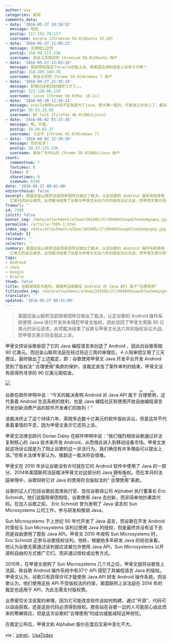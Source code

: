 ```yaml
---
author: wxy
categories: 新闻
comments_data:
- date: '2016-05-27 10:10:52'
  message: 哈哈
  postip: 117.152.74.117
  username: korora [Chromium 50.0|Ubuntu 15.10]
- date: '2016-05-27 11:09:22'
  message: 法律是公正的
  postip: 218.94.117.234
  username: 来自江苏南京的 Chromium 50.0|Ubuntu 用户
- date: '2016-05-27 12:03:10'
  message: 我就想知道这个oracle还能上诉，那美国法律到底能上诉多少次啊？
  postip: 218.205.160.78
  username: 来自北京的 Chrome 50.0|Windows 7 用户
- date: '2016-05-27 21:35:19'
  message: 好像已经来回拉锯好几次了。。。
  postip: 123.120.86.110
  username: linux [Chrome 50.0|Mac 10.11]
- date: '2016-05-28 13:18:14'
  message: oracle收购sun说不定就是为了java，想大赚一笔的，可是自己太贪心了，搬石头砸了自己的脚。
  postip: 58.63.15.68
  username: Wf_talk [Firefox 46.0|GNU/Linux]
- date: '2016-06-02 03:37:36'
  message: 嗯，不错。
  postip: 59.58.83.37
  username: 习近平 [Chrome 45.0|Windows 7]
- date: '2016-06-02 12:30:30'
  message: 你的名字！
  postip: 59.33.125.230
  username: 来自广东中山的 Chrome 50.0|GNU/Linux 用户
count:
  commentnum: 7
  favtimes: 0
  likes: 0
  sharetimes: 0
  viewnum: 6196
date: '2016-05-27 09:41:00'
editorchoice: false
excerpt: 美国旧金山联邦法庭陪审团昨日做出了裁决，认定谷歌的 Android 操作系统使用 Java 进行开发并未侵犯甲骨文版权，因此驳回甲骨文索赔 90
  亿美元的诉讼请求。此项裁决结束了谷歌与甲骨文长达六年的版权诉讼大战，而甲骨文表示将会就此上诉。
fromurl: ''
id: 7395
islctt: false
banner_img: /data/attachment/album/201605/27/094043oxqe67xe5emqzqeq.jpg
permalink: /article-7395-1.html
index_img: /data/attachment/album/201605/27/094043oxqe67xe5emqzqeq.jpg
related: []
reviewer: ''
selector: ''
summary: 美国旧金山联邦法庭陪审团昨日做出了裁决，认定谷歌的 Android 操作系统使用 Java 进行开发并未侵犯甲骨文版权，因此驳回甲骨文索赔 90
  亿美元的诉讼请求。此项裁决结束了谷歌与甲骨文长达六年的版权诉讼大战，而甲骨文表示将会就此上诉。
tags:
- Android
- Java
- Google
- Oracle
thumb: false
title: 谷歌取得巨大胜利，美联邦法庭裁定 Android 对 Java API 属于“合理使用”
titleindex_img: /data/attachment/album/201605/27/094043oxqe67xe5emqzqeq.jpg
translator: ''
updated: '2016-05-27 09:41:00'
---
```



> 
> 美国旧金山联邦法庭陪审团昨日做出了裁决，认定谷歌的 Android 操作系统使用 Java 进行开发并未侵犯甲骨文版权，因此驳回了甲骨文索赔 90 亿美元的诉讼请求。此项裁决结束了谷歌与甲骨文长达六年的版权诉讼大战，而甲骨文表示将会就此上诉。
> 
> 
> 


甲骨文控诉谷歌偷窃了它的 Java 编程语言来创造了 Android ，因此向谷歌索赔 90 亿美元。而旧金山联邦法庭在经过将近三周的审理后，十人陪审团又用了三天商议，最终做出了上述裁定，即：谷歌使用甲骨文 Java 开发平台开发 Android 受到了版权法“<ruby> 合理使用 <rp>  （ </rp> <rt>  fair use </rt> <rp>  ） </rp></ruby>”条款的保护。该裁定宣告了案件审判的结束，甲骨文没有获得所寻求的 90 亿美元赔偿金。


![](/data/attachment/album/201605/27/094043oxqe67xe5emqzqeq.jpg)


谷歌在邮件申明中说：“今天的裁决表明 Android 对 Java API 属于<ruby> 合理使用 <rp>  （ </rp> <rt>  fair use </rt> <rp>  ） </rp></ruby>，这代表着 Android 生态系统的胜利，也是 Java 编程社区和使用开放自由编程语言开发创新消费产品的软件开发者们的胜利！”


该裁决终止了这个持续六年、索赔多达数十亿美元的软件版权诉讼，但是这并不代表着事情的平息，因为甲骨文表示它还将上诉。


甲骨文法律总顾问 Dorian Daley 在邮件申明中说：“我们强烈相信谷歌通过非法复制核心的 Java 技术来开发 Android，从而借此进入到移动设备市场。甲骨文发起这场诉讼就是为了阻止谷歌的这一非法行为。我们确信有许多理由可以提出上诉。”但有关法律专家认为，推翻这一裁决将会很难。


甲骨文在 2010 年诉讼谷歌没有许可就在它的 Android 软件中使用了 Java 的一部分，2014年美国联邦法庭裁决甲骨文对这部分的 Java 拥有版权。而在本月的法庭审理中，谷歌辩称它对 Java 的使用符合版权法的“<ruby> 合理使用 <rp>  （ </rp> <rt>  fair use </rt> <rp>  ） </rp></ruby>”条款。


谷歌的证人们包括谷歌前首席执行官、现任谷歌母公司 Alphabet 执行董事长 Eric Schmidt。他们说服陪审团相信，谷歌使用 Java 去创新，而非简单地抄袭其代码。在加入谷歌之前， Eric Schmidt 曾为发明了 Java 语言的 Sun Microsystems 公司工作，参与研发和推销 Java。


Sun Microsystems 于上世纪 90 年代开发了 Java 语言，而谷歌在开发 Android 时曾经与 Sun Microsystems 谈判过使用 Java 的授权，但是最终并没有谈下去而是自由使用了那些 Java API。甲骨文 2010 年收购 Sun Microsystems 时， Eric Schmidt 正参与谷歌授权谈判。他称，根据他多年研发 Java 的经验来看，他认为谷歌无需通过谈判就应该被允许使用 Java API，Sun Microsystems 以开源和自由的方式推广它们，而非通过授权或出售方式。


2010年，在甲骨文收购了 Sun Microsystems 几个月之后，甲骨文就将谷歌告上法庭，称谷歌 Android 操作系统中有37个 API 侵犯了其编程语言 Java 的版权。甲骨文认为，谷歌只有获得许可才能使用 Java API 研发 Android 操作系统。而谷歌认为，他们使用这些 API 不受版权法的约束，美国联邦上诉法庭在 2014 年的裁定也适用于 API，为此无需支付版权费。


业界密切关注该案的审理，因为它可能改变软件该如何构建，通过“开源”，代码可以自由获取，还是这些代码必须得到授权。那些站在谷歌一边的人可能担心由此而来的寒蝉效应，但是这次谷歌的“合理使用”的成功或能减轻这种担忧。


在裁定公布后，甲骨文和 Alphabet 股价在盘后交易中变化不大。


via：[zdnet](http://www.zdnet.com/article/google-prevails-over-oracle-in-copyright-infringement-case/)，[UsaToday](http://www.usatoday.com/story/tech/news/2016/05/26/google-defeats-oracle-jury-decides-android-fair-use/84991628/)